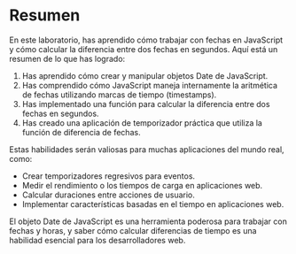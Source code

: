 # Resumen

En este laboratorio, has aprendido cómo trabajar con fechas en JavaScript y cómo calcular la diferencia entre dos fechas en segundos. Aquí está un resumen de lo que has logrado:

1. Has aprendido cómo crear y manipular objetos Date de JavaScript.
2. Has comprendido cómo JavaScript maneja internamente la aritmética de fechas utilizando marcas de tiempo (timestamps).
3. Has implementado una función para calcular la diferencia entre dos fechas en segundos.
4. Has creado una aplicación de temporizador práctica que utiliza la función de diferencia de fechas.

Estas habilidades serán valiosas para muchas aplicaciones del mundo real, como:

- Crear temporizadores regresivos para eventos.
- Medir el rendimiento o los tiempos de carga en aplicaciones web.
- Calcular duraciones entre acciones de usuario.
- Implementar características basadas en el tiempo en aplicaciones web.

El objeto Date de JavaScript es una herramienta poderosa para trabajar con fechas y horas, y saber cómo calcular diferencias de tiempo es una habilidad esencial para los desarrolladores web.
